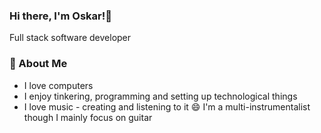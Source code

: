 ### Hi there, I'm Oskar!👋

Full stack software developer

### 💬 About Me

- I love computers
- I enjoy tinkering, programming and setting up technological things
- I love music - creating and listening to it 😄 I'm a multi-instrumentalist though I mainly focus on guitar

<!--
**Ostin-Oskarose/Ostin-Oskarose** is a ✨ _special_ ✨ repository because its `README.md` (this file) appears on your GitHub profile.

Here are some ideas to get you started:

- 🔭 I’m currently working on ...
- 🌱 I’m currently learning ...
- 👯 I’m looking to collaborate on ...
- 🤔 I’m looking for help with ...
- 💬 Ask me about ...
- 📫 How to reach me: ...
- 😄 Pronouns: ...
- ⚡ Fun fact: ...
-->

